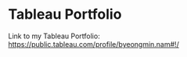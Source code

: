 # Tableau Portfolio

Link to my Tableau Portfolio: https://public.tableau.com/profile/byeongmin.nam#!/

